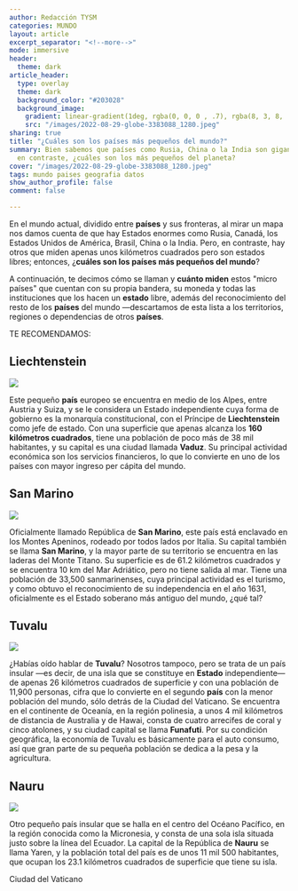 ```yaml
---
author: Redacción TYSM
categories: MUNDO
layout: article
excerpt_separator: "<!--more-->"
mode: immersive
header:
  theme: dark
article_header:
  type: overlay
  theme: dark
  background_color: "#203028"
  background_image:
    gradient: linear-gradient(1deg, rgba(0, 0, 0 , .7), rgba(8, 3, 8, .9))
    src: "/images/2022-08-29-globe-3383088_1280.jpeg"
sharing: true
title: "¿Cuáles son los países más pequeños del mundo?"
summary: Bien sabemos que países como Rusia, China o la India son gigantescos; pero,
  en contraste, ¿cuáles son los más pequeños del planeta?
cover: "/images/2022-08-29-globe-3383088_1280.jpeg"
tags: mundo paises geografia datos
show_author_profile: false
comment: false

---
```

En el mundo actual, dividido entre **países** y sus fronteras, al mirar un mapa nos damos cuenta de que hay Estados enormes como Rusia, Canadá, los Estados Unidos de América, Brasil, China o la India. Pero, en contraste, hay otros que miden apenas unos kilómetros cuadrados pero son estados libres; entonces, ¿**cuáles son los países más pequeños del mundo**?

A continuación, te decimos cómo se llaman y **cuánto miden** estos "micro países" que cuentan con su propia bandera, su moneda y todas las instituciones que los hacen un **estado** libre, además del reconocimiento del resto de los **países** del mundo —descartamos de esta lista a los territorios, regiones o dependencias de otros **países**.

TE RECOMENDAMOS:

## Liechtenstein

![](https://upload.wikimedia.org/wikipedia/commons/8/84/Schlossvaduz.jpg)

Este pequeño **país** europeo se encuentra en medio de los Alpes, entre Austria y Suiza, y se le considera un Estado independiente cuya forma de gobierno es la monarquía constitucional, con el Príncipe de **Liechtenstein** como jefe de estado. Con una superficie que apenas alcanza los **160 kilómetros cuadrados**, tiene una población de poco más de 38 mil habitantes, y su capital es una ciudad llamada **Vaduz**. Su principal actividad económica son los servicios financieros, lo que lo convierte en uno de los países con mayor ingreso per cápita del mundo.

## San Marino

![](https://upload.wikimedia.org/wikipedia/commons/thumb/a/ac/Fortress_of_Guaita_2013-09-19.jpg/1024px-Fortress_of_Guaita_2013-09-19.jpg)

Oficialmente llamado República de **San Marino**, este país está enclavado en los Montes Apeninos, rodeado por todos lados por Italia. Su capital también se llama **San Marino**, y la mayor parte de su territorio se encuentra en las laderas del Monte Titano. Su superficie es de 61.2 kilómetros cuadrados y se encuentra 10 km del Mar Adriático, pero no tiene salida al mar. Tiene una población de 33,500 sanmarinenses, cuya principal actividad es el turismo, y como obtuvo el reconocimiento de su independencia en el año 1631, oficialmente es el Estado soberano más antiguo del mundo, ¿qué tal?

## Tuvalu

![](https://upload.wikimedia.org/wikipedia/commons/thumb/4/41/Tuvalu_Funafuti_atoll_beach.jpg/1024px-Tuvalu_Funafuti_atoll_beach.jpg)

¿Habías oído hablar de **Tuvalu**? Nosotros tampoco, pero se trata de un país insular —es decir, de una isla que se constituye en **Estado** independiente— de apenas 26 kilómetros cuadrados de superficie y con una población de 11,900 personas, cifra que lo convierte en el segundo **país** con la menor población del mundo, sólo detrás de la Ciudad del Vaticano. Se encuentra en el continente de Oceanía, en la región polinesia, a unos 4 mil kilómetros de distancia de Australia y de Hawai, consta de cuatro arrecifes de coral y cinco atolones, y su ciudad capital se llama **Funafuti**. Por su condición geográfica, la economía de Tuvalu es básicamente para el auto consumo, así que gran parte de su pequeña población se dedica a la pesa y la agricultura.

## Nauru

![](https://upload.wikimedia.org/wikipedia/commons/thumb/d/d5/Menen_Hotel_%2815219270317%29.jpg/1024px-Menen_Hotel_%2815219270317%29.jpg)

Otro pequeño país insular que se halla en el centro del Océano Pacífico, en la región conocida como la Micronesia, y consta de una sola isla situada justo sobre la línea del Ecuador. La capital de la República de **Nauru** se llama Yaren, y la población total del país es de unos 11 mil 500 habitantes, que ocupan los 23.1 kilómetros cuadrados de superficie que tiene su isla. 

Ciudad del Vaticano